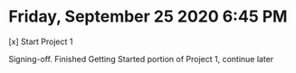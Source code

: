 # Friday, September 25 2020 6:45 PM
[x] Start Project  1


Signing-off. Finished Getting Started portion of Project 1, continue later
